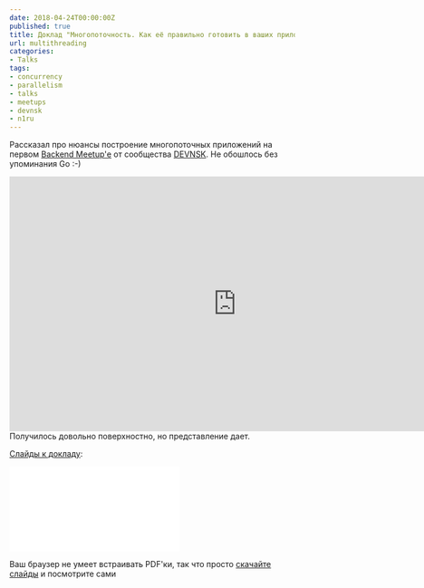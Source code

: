 ```yaml
---
date: 2018-04-24T00:00:00Z
published: true
title: Доклад "Многопоточность. Как её правильно готовить в ваших приложениях"
url: multithreading
categories:
- Talks
tags:
- concurrency
- parallelism
- talks
- meetups
- devnsk
- n1ru
---
```


Рассказал про нюансы построение многопоточных приложений на первом [Backend Meetup'е](https://www.meetup.com/DEVNSK/events/247797227/) от сообщества [DEVNSK](https://www.meetup.com/DEVNSK/).
Не обошлось без упоминания Go :-)
<!--more-->
<iframe width="800" height="450" src="https://www.youtube.com/embed/rcjCgza84ts" frameborder="0" allow="autoplay; encrypted-media" allowfullscreen></iframe>

<br />
Получилось довольно поверхностно, но представление дает.

[Слайды к докладу](/slides/multithreading.pdf):

<object data="/slides/multithreading.pdf" type="application/pdf" width="800px" height="510px">
    <embed src="/slides/multithreading.pdf" type="application/pdf">
        <p>Ваш браузер не умеет встраивать PDF'ки, так что просто <a href="/slides/multithreading.pdf">скачайте слайды</a> и посмотрите сами</p>
    </embed>
</object>
